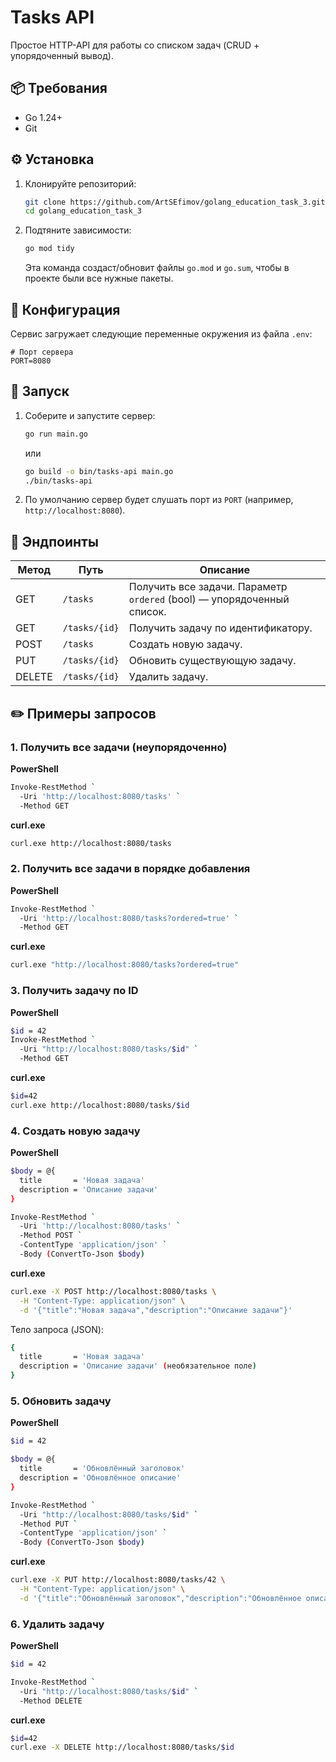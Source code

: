 # Tasks API

Простое HTTP-API для работы со списком задач (CRUD + упорядоченный вывод).

## 📦 Требования

- Go 1.24+  
- Git  


## ⚙️ Установка

1. Клонируйте репозиторий:
   ```bash
   git clone https://github.com/ArtSEfimov/golang_education_task_3.git
   cd golang_education_task_3
   ```
2. Подтяните зависимости:
   ```bash
   go mod tidy
   ```
   Эта команда создаст/обновит файлы `go.mod` и `go.sum`, чтобы в проекте были все нужные пакеты.

## 🔧 Конфигурация

Сервис загружает следующие переменные окружения из файла `.env`:

```dotenv
# Порт сервера
PORT=8080
```

## 🚀 Запуск

1. Соберите и запустите сервер:
   ```bash
   go run main.go
   ```
   или
   ```bash
   go build -o bin/tasks-api main.go
   ./bin/tasks-api
   ```
2. По умолчанию сервер будет слушать порт из `PORT` (например, `http://localhost:8080`).

## 🔗 Эндпоинты

| Метод | Путь            | Описание                                            |
|-------|-----------------|-----------------------------------------------------|
| GET   | `/tasks`        | Получить все задачи. Параметр `ordered` (bool) — упорядоченный список. |
| GET   | `/tasks/{id}`   | Получить задачу по идентификатору.                  |
| POST  | `/tasks`        | Создать новую задачу.                               |
| PUT   | `/tasks/{id}`   | Обновить существующую задачу.                       |
| DELETE| `/tasks/{id}`   | Удалить задачу.                                     |

## ✏️ Примеры запросов

### 1. Получить все задачи (неупорядоченно)

**PowerShell**
```bash
Invoke-RestMethod `
  -Uri 'http://localhost:8080/tasks' `
  -Method GET
```

**curl.exe**
```bash
curl.exe http://localhost:8080/tasks
```

### 2. Получить все задачи в порядке добавления

**PowerShell**
```bash
Invoke-RestMethod `
  -Uri 'http://localhost:8080/tasks?ordered=true' `
  -Method GET
```

**curl.exe**
```bash
curl.exe "http://localhost:8080/tasks?ordered=true"
```

### 3. Получить задачу по ID

**PowerShell**
```bash
$id = 42
Invoke-RestMethod `
  -Uri "http://localhost:8080/tasks/$id" `
  -Method GET
```

**curl.exe**
```bash
$id=42
curl.exe http://localhost:8080/tasks/$id
```

### 4. Создать новую задачу

**PowerShell**
```bash
$body = @{
  title       = 'Новая задача'
  description = 'Описание задачи'
}

Invoke-RestMethod `
  -Uri 'http://localhost:8080/tasks' `
  -Method POST `
  -ContentType 'application/json' `
  -Body (ConvertTo-Json $body)
```

**curl.exe**
```bash
curl.exe -X POST http://localhost:8080/tasks \
  -H "Content-Type: application/json" \
  -d '{"title":"Новая задача","description":"Описание задачи"}'
```

Тело запроса (JSON):
```bash
{
  title       = 'Новая задача'
  description = 'Описание задачи' (необязательное поле)
}
```

### 5. Обновить задачу

**PowerShell**
```bash
$id = 42

$body = @{
  title       = 'Обновлённый заголовок'
  description = 'Обновлённое описание'
}

Invoke-RestMethod `
  -Uri "http://localhost:8080/tasks/$id" `
  -Method PUT `
  -ContentType 'application/json' `
  -Body (ConvertTo-Json $body)
```

**curl.exe**
```bash
curl.exe -X PUT http://localhost:8080/tasks/42 \
  -H "Content-Type: application/json" \
  -d '{"title":"Обновлённый заголовок","description":"Обновлённое описание"}'
```


### 6. Удалить задачу

**PowerShell**
```bash
$id = 42

Invoke-RestMethod `
  -Uri "http://localhost:8080/tasks/$id" `
  -Method DELETE
```

**curl.exe**
```bash
$id=42
curl.exe -X DELETE http://localhost:8080/tasks/$id
```
